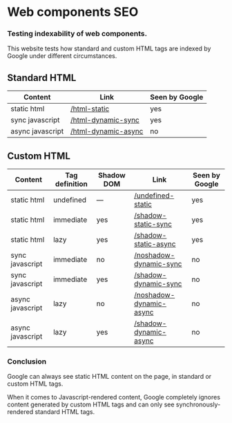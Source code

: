 # Web components SEO
### Testing indexability of web components.

This website tests how standard and custom HTML tags are indexed by Google under different circumstances.


## Standard HTML

| Content          | Link                                                                                    | Seen by Google |
|------------------|-----------------------------------------------------------------------------------------|----------------|
| static html      | [/html-static](https://leofavre.github.io/web-components-seo/html-static)               | yes            |
| sync javascript  | [/html-dynamic-sync](https://leofavre.github.io/web-components-seo/html-dynamic-sync)   | yes            |
| async javascript | [/html-dynamic-async](https://leofavre.github.io/web-components-seo/html-dynamic-async) | no             |


## Custom HTML

| Content          | Tag definition | Shadow DOM | Link                                                                                            | Seen by Google |
|------------------|----------------|------------|-------------------------------------------------------------------------------------------------|----------------|
| static html      | undefined      | —          | [/undefined-static](https://leofavre.github.io/web-components-seo/undefined-static)             | yes            |
| static html      | immediate      | yes        | [/shadow-static-sync](https://leofavre.github.io/web-components-seo/shadow-static-sync)         | yes            |
| static html      | lazy           | yes        | [/shadow-static-async](https://leofavre.github.io/web-components-seo/shadow-static-async)       | yes            |
| sync javascript  | immediate      | no         | [/noshadow-dynamic-sync](https://leofavre.github.io/web-components-seo/noshadow-dynamic-sync)   | no             |
| sync javascript  | immediate      | yes        | [/shadow-dynamic-sync](https://leofavre.github.io/web-components-seo/shadow-dynamic-sync)       | no             |
| async javascript | lazy           | no         | [/noshadow-dynamic-async](https://leofavre.github.io/web-components-seo/noshadow-dynamic-async) | no             |
| async javascript | lazy           | yes        | [/shadow-dynamic-async](https://leofavre.github.io/web-components-seo/shadow-dynamic-async)     | no             |

### Conclusion

Google can always see static HTML content on the page, in standard or custom HTML tags.

When it comes to Javascript-rendered content, Google completely ignores content generated by custom HTML tags and can only see synchronously-rendered standard HTML tags.
